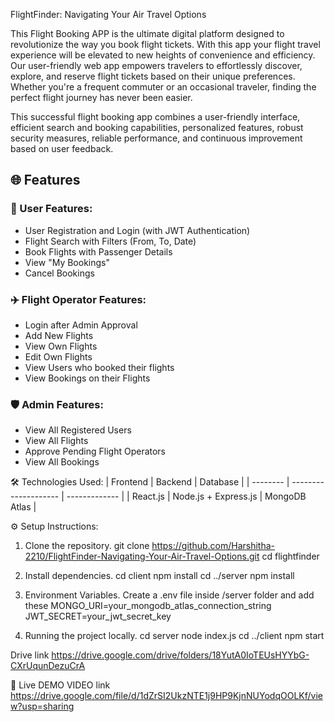 FlightFinder: Navigating Your Air Travel Options

This Flight Booking APP is the ultimate digital platform designed to revolutionize the way you book flight tickets. With this app your flight travel experience will be elevated to new heights of convenience and efficiency. Our user-friendly web app empowers travelers to effortlessly discover, explore, and reserve flight tickets based on their unique preferences. Whether you're a frequent commuter or an occasional traveler, finding the perfect flight journey has never been easier.

This successful flight booking app combines a user-friendly interface, efficient search and booking capabilities, personalized features, robust security measures, reliable performance, and continuous improvement based on user feedback.

## 🌐 Features

### 👤 User Features:
- User Registration and Login (with JWT Authentication)
- Flight Search with Filters (From, To, Date)
- Book Flights with Passenger Details
- View "My Bookings"
- Cancel Bookings

### ✈️ Flight Operator Features:
- Login after Admin Approval
- Add New Flights
- View Own Flights
- Edit Own Flights
- View Users who booked their flights
- View Bookings on their Flights

### 🛡️ Admin Features:
- View All Registered Users
- View All Flights
- Approve Pending Flight Operators
- View All Bookings

🛠️ Technologies Used:
| Frontend | Backend              | Database      |
| -------- | -------------------- | ------------- |
| React.js | Node.js + Express.js | MongoDB Atlas |

⚙️ Setup Instructions:
1. Clone the repository.
   git clone https://github.com/Harshitha-2210/FlightFinder-Navigating-Your-Air-Travel-Options.git
   cd flightfinder

2. Install dependencies.
   cd client
   npm install
   cd ../server
   npm install

4. Environment Variables.
   Create a .env file inside /server folder and add these
   MONGO_URI=your_mongodb_atlas_connection_string
   JWT_SECRET=your_jwt_secret_key
5. Running the project locally.
   cd server
   node index.js
   cd ../client
   npm start

Drive link 
https://drive.google.com/drive/folders/18YutA0IoTEUsHYYbG-CXrUqunDezuCrA

🎥 Live DEMO VIDEO link
  https://drive.google.com/file/d/1dZrSI2UkzNTE1j9HP9KjnNUYodqOOLKf/view?usp=sharing

